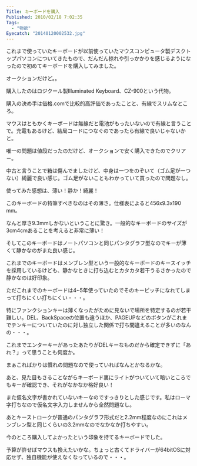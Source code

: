 ```yaml
---
Title: キーボードを購入
Published: 2010/02/18 7:02:35
Tags:
  - "物欲"
Eyecatch: "20140120002532.jpg"
---
```

これまで使っていたキーボードが以前使っていたマウスコンピュータ製デスクトップパソコンについてきたもので、だんだん掠れや引っかかりを感じるようになったので初めてキーボードを購入してみました。

オークションだけど。。

購入したのはロジクール製Illuminated Keyboard、CZ-900という代物。

購入の決め手は価格.comで比較的高評価であったことと、有線でスリムなところ。

マウスはともかくキーボードは無線だと電池がもったいないので有線と言うことで。充電もあるけど、結局コードにつなぐのであったら有線で良いじゃないかと。

唯一の問題は値段だったのだけど、オークションで安く購入できたのでクリア－。

中古と言うことで箱は傷んでましたけど、中身は一つをのぞいて（ゴム足が一つない）綺麗で良い感じ。ゴム足がないこともわかっていて買ったので問題なし。

使ってみた感想は、薄い！静か！綺麗！

このキーボードの特筆すべきなのはその薄さ。仕様表によると456x9.3x190 mm。

なんと厚さ9.3mmしかないということに驚き。一般的なキーボードのサイズが3cm4cmあることを考えると非常に薄い！

そしてこのキーボードはノートパソコンと同じパンタグラフ型なのでキーが薄くて静かなのがまた良い感じ。

これまでのキーボードはメンブレン型という一般的なキーボードのキースイッチを採用しているけども、静かなときに打ち込むとカタカタ若干うるさかったので静かなのは好印象。

ただこれまでのキーボードは4~5年使っていたのでそのキーピッチになれてしまって打ちにくい打ちにくい・・・。

特にファンクションキーは薄くなったがために見ないで場所を特定するのが若干難しい。DEL、BackSpaceの位置も違うほか、PAGEUPなどのボタンがこれまでテンキーについていたのに対し独立した関係で打ち間違えることが多いのなんの・・・。

これまでエンターキーがあったあたりがDELキーなものだから確定できずに「あれ？」って思うことも何度か。

まぁこればかりは慣れの問題なので使っていればなんとかなるかな。

あと、見た目もさることながらキーボード裏にライトがついていて暗いところでもキーが確認でき、それがなかなか格好良い！

また仮名文字が書かれていないキーなのですっきりとした感じです。私はローマ字打ちなので仮名文字入力しませんから全然問題なし。

あとキーストロークが普通のパンタグラフ形式だと2.2mm程度なのにこれはメンブレン型と同じくらいの3.2mmなのでなかなか打ちやすい。

今のところ購入してよかったという印象を持てるキーボードでした。

予算が許せばマウスも換えたいかな。ちょっと古くてドライバーが64bitOSに対応せず、独自機能が使えなくなっているので・・・。
